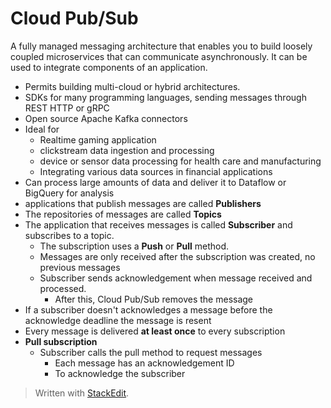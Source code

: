 # Cloud Pub/Sub

A fully managed messaging architecture that enables you to build loosely coupled microservices that can communicate asynchronously. It can be used to integrate components of an application.

- Permits building multi-cloud or hybrid architectures.
- SDKs for many programming languages, sending messages through REST HTTP or gRPC 
- Open source Apache Kafka connectors
- Ideal for
	- Realtime gaming application
	- clickstream data ingestion and processing 
	- device or sensor data processing for health care and manufacturing
	- Integrating various data sources in financial applications
-  Can process large amounts of data and deliver it to Dataflow or BigQuery for analysis
- applications that publish messages are called **Publishers**
-  The repositories of messages are called **Topics**
- The application that receives messages is called **Subscriber** and subscribes to a topic. 
	- The subscription uses a **Push** or **Pull** method.
	- Messages are only received after the subscription was created, no previous messages
	- Subscriber sends acknowledgement when message received and processed.
		- After this, Cloud Pub/Sub removes the message
- If a subscriber doesn't acknowledges a message before the acknowledge deadline the message is resent
- Every message is delivered **at least once** to every subscription
- **Pull subscription**
	- Subscriber calls the pull method to request messages
		- Each message has an acknowledgement ID
		- To acknowledge the subscriber 


> Written with [StackEdit](https://stackedit.io/).
<!--stackedit_data:
eyJoaXN0b3J5IjpbLTgxNDI0NTAyMiwxNzczNzY4NzU1XX0=
-->